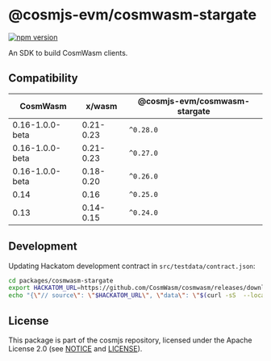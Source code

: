 # @cosmjs-evm/cosmwasm-stargate

[![npm version](https://img.shields.io/npm/v/@cosmjs-evm/cosmwasm-stargate.svg)](https://www.npmjs.com/package/@cosmjs-evm/cosmwasm-stargate)

An SDK to build CosmWasm clients.

## Compatibility

| CosmWasm        | x/wasm    | @cosmjs-evm/cosmwasm-stargate |
| --------------- | --------- | ------------------------- |
| 0.16-1.0.0-beta | 0.21-0.23 | `^0.28.0`                 |
| 0.16-1.0.0-beta | 0.21-0.23 | `^0.27.0`                 |
| 0.16-1.0.0-beta | 0.18-0.20 | `^0.26.0`                 |
| 0.14            | 0.16      | `^0.25.0`                 |
| 0.13            | 0.14-0.15 | `^0.24.0`                 |

## Development

Updating Hackatom development contract in `src/testdata/contract.json`:

```sh
cd packages/cosmwasm-stargate
export HACKATOM_URL=https://github.com/CosmWasm/cosmwasm/releases/download/v1.0.0-beta/hackatom.wasm
echo "{\"// source\": \"$HACKATOM_URL\", \"data\": \"$(curl -sS  --location $HACKATOM_URL | base64 | tr -d '[:space:]')\" }" | jq > src/testdata/contract.json
```

## License

This package is part of the cosmjs repository, licensed under the Apache License
2.0 (see [NOTICE](https://github.com/cosmos/cosmjs/blob/main/NOTICE) and
[LICENSE](https://github.com/cosmos/cosmjs/blob/main/LICENSE)).
